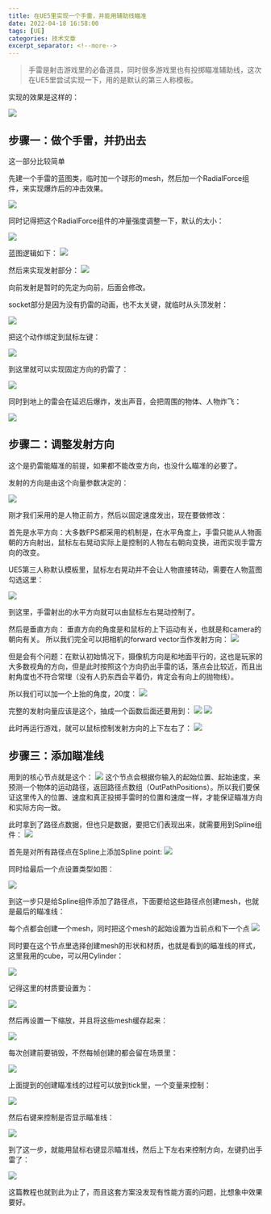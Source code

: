 ```yaml
---
title: 在UE5里实现一个手雷，并能用辅助线瞄准
date: 2022-04-18 16:58:00
tags: [UE]
categories: 技术文章
excerpt_separator: <!--more-->
---
```


> 手雷是射击游戏里的必备道具，同时很多游戏里也有投掷瞄准辅助线，这次在UE5里尝试实现一下，用的是默认的第三人称模板。

实现的效果是这样的：

![](https://raw.githubusercontent.com/KelvinZhang95/Pictures/main/img/202204181712382.png)
<!--more-->

## 步骤一：做个手雷，并扔出去
这一部分比较简单

先建一个手雷的蓝图类，临时加一个球形的mesh，然后加一个RadialForce组件，来实现爆炸后的冲击效果。

![](https://raw.githubusercontent.com/KelvinZhang95/Pictures/main/img/202204181706374.png)

同时记得把这个RadialForce组件的冲量强度调整一下，默认的太小：

![](https://raw.githubusercontent.com/KelvinZhang95/Pictures/main/img/202204181707421.png)

蓝图逻辑如下：
![](https://raw.githubusercontent.com/KelvinZhang95/Pictures/main/img/202204181707391.png)

然后来实现发射部分：
![](https://raw.githubusercontent.com/KelvinZhang95/Pictures/main/img/202204181707368.png)

向前发射是暂时的先定为向前，后面会修改。

socket部分是因为没有扔雷的动画，也不太关键，就临时从头顶发射：

![](https://raw.githubusercontent.com/KelvinZhang95/Pictures/main/img/202204181708409.png)

把这个动作绑定到鼠标左键：

![](https://raw.githubusercontent.com/KelvinZhang95/Pictures/main/img/202204181709278.png)

到这里就可以实现固定方向的扔雷了：

![](https://raw.githubusercontent.com/KelvinZhang95/Pictures/main/img/202204181709576.png)

同时到地上的雷会在延迟后爆炸，发出声音，会把周围的物体、人物炸飞：

![](https://raw.githubusercontent.com/KelvinZhang95/Pictures/main/img/202204181709402.png)

## 步骤二：调整发射方向
这个是扔雷能瞄准的前提，如果都不能改变方向，也没什么瞄准的必要了。

发射的方向是由这个向量参数决定的：

![](https://raw.githubusercontent.com/KelvinZhang95/Pictures/main/img/202204181709897.png)

刚才我们采用的是人物正前方，然后以固定速度发出，现在要做修改：

首先是水平方向：大多数FPS都采用的机制是，在水平角度上，手雷只能从人物面朝的方向射出，鼠标左右晃动实际上是控制的人物左右朝向变换，进而实现手雷方向的改变。

UE5第三人称默认模板里，鼠标左右晃动并不会让人物直接转动，需要在人物蓝图勾选这里：

![](https://raw.githubusercontent.com/KelvinZhang95/Pictures/main/img/202204181709800.png)

到这里，手雷射出的水平方向就可以由鼠标左右晃动控制了。

然后是垂直方向：
垂直方向的角度是和鼠标的上下运动有关，也就是和camera的朝向有关。
所以我们完全可以把相机的forward vector当作发射方向：
![](https://raw.githubusercontent.com/KelvinZhang95/Pictures/main/img/202204181709152.png)

但是会有个问题：在默认初始情况下，摄像机方向是和地面平行的，这也是玩家的大多数视角的方向，但是此时按照这个方向扔出手雷的话，落点会比较近，而且出射角度也不符合常理（没有人扔东西会平着仍，肯定会有向上的抛物线）。

所以我们可以加一个上抬的角度，20度：
![](https://raw.githubusercontent.com/KelvinZhang95/Pictures/main/img/202204181710511.png)

完整的发射向量应该是这个，抽成一个函数后面还要用到：
![](https://raw.githubusercontent.com/KelvinZhang95/Pictures/main/img/202204181710592.png)
![](https://raw.githubusercontent.com/KelvinZhang95/Pictures/main/img/202204181710727.png)

此时再运行游戏，就可以鼠标控制发射方向的上下左右了：
![](https://raw.githubusercontent.com/KelvinZhang95/Pictures/main/img/202204181710786.png)


## 步骤三：添加瞄准线
用到的核心节点就是这个：
![](https://raw.githubusercontent.com/KelvinZhang95/Pictures/main/img/202204181710161.png)
这个节点会根据你输入的起始位置、起始速度，来预测一个物体的运动路径，返回路径点数组（OutPathPositions）。所以我们要保证这里传入的位置、速度和真正投掷手雷时的位置和速度一样，才能保证瞄准方向和实际方向一致。

此时拿到了路径点数据，但也只是数据，要把它们表现出来，就需要用到Spline组件：
![](https://raw.githubusercontent.com/KelvinZhang95/Pictures/main/img/202204181710892.png)

首先是对所有路径点在Spline上添加Spline point:
![](https://raw.githubusercontent.com/KelvinZhang95/Pictures/main/img/202204181710901.png)

同时给最后一个点设置类型如图：

![](https://raw.githubusercontent.com/KelvinZhang95/Pictures/main/img/202204181710701.png)

到这一步只是给Spline组件添加了路径点，下面要给这些路径点创建mesh，也就是最后的瞄准线：

每个点都会创建一个mesh，同时把这个mesh的起始设置为当前点和下一个点
![](https://raw.githubusercontent.com/KelvinZhang95/Pictures/main/img/202204181711412.png)

同时要在这个节点里选择创建mesh的形状和材质，也就是看到的瞄准线的样式，这里我用的cube，可以用Cylinder：

![](https://raw.githubusercontent.com/KelvinZhang95/Pictures/main/img/202204181711243.png)

记得这里的材质要设置为：

![](https://raw.githubusercontent.com/KelvinZhang95/Pictures/main/img/202204181711934.png)

然后再设置一下缩放，并且将这些mesh缓存起来：

![](https://raw.githubusercontent.com/KelvinZhang95/Pictures/main/img/202204181711878.png)

每次创建前要销毁，不然每帧创建的都会留在场景里：

![](https://raw.githubusercontent.com/KelvinZhang95/Pictures/main/img/202204181711027.png)


上面提到的创建瞄准线的过程可以放到tick里，一个变量来控制：


![](https://raw.githubusercontent.com/KelvinZhang95/Pictures/main/img/202204181712753.png)

然后右键来控制是否显示瞄准线：

![](https://raw.githubusercontent.com/KelvinZhang95/Pictures/main/img/202204181712308.png)


到了这一步，就能用鼠标右键显示瞄准线，然后上下左右来控制方向，左键扔出手雷了：

![](https://raw.githubusercontent.com/KelvinZhang95/Pictures/main/img/202204181712382.png)


这篇教程也就到此为止了，而且这套方案没发现有性能方面的问题，比想象中效果要好。
